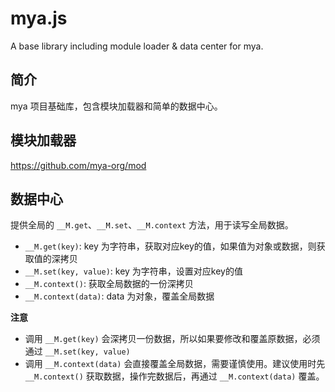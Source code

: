 # mya.js

A base library including module loader & data center for mya.

## 简介

mya 项目基础库，包含模块加载器和简单的数据中心。

## 模块加载器

https://github.com/mya-org/mod

## 数据中心

提供全局的 `__M.get`、`__M.set`、`__M.context` 方法，用于读写全局数据。

* `__M.get(key)`: key 为字符串，获取对应key的值，如果值为对象或数据，则获取值的深拷贝
* `__M.set(key, value)`: key 为字符串，设置对应key的值
* `__M.context()`: 获取全局数据的一份深拷贝
* `__M.context(data)`: data 为对象，覆盖全局数据

**注意**

* 调用 `__M.get(key)` 会深拷贝一份数据，所以如果要修改和覆盖原数据，必须通过 `__M.set(key, value)`
* 调用 `__M.context(data)` 会直接覆盖全局数据，需要谨慎使用。建议使用时先 `__M.context()` 获取数据，操作完数据后，再通过 `__M.context(data)` 覆盖。